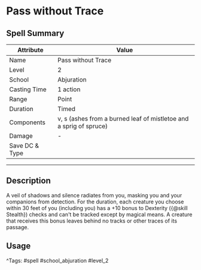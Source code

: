 # Pass without Trace

## Spell Summary

| Attribute        | Value                  |
|------------------|------------------------|
| Name             | Pass without Trace                 |
| Level            | 2                |
| School           | Abjuration          |
| Casting Time     | 1 action              |
| Range            | Point            |
| Duration         | Timed             |
| Components       | v, s (ashes from a burned leaf of mistletoe and a sprig of spruce)             |
| Damage           | -               |
| Save DC & Type   |              |

---

## Description

A veil of shadows and silence radiates from you, masking you and your companions from detection. For the duration, each creature you choose within 30 feet of you (including you) has a +10 bonus to Dexterity ({@skill Stealth}) checks and can't be tracked except by magical means. A creature that receives this bonus leaves behind no tracks or other traces of its passage.

## Usage


^Tags: #spell #school_abjuration #level_2